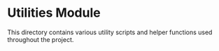 # Utilities Module

This directory contains various utility scripts and helper functions used throughout the project.
